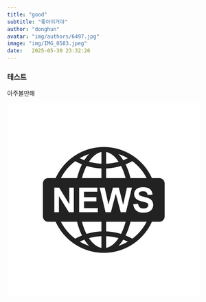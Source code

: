```yaml
---
title: "good"
subtitle: "좋아이거야"
author: "donghun"
avatar: "img/authors/6497.jpg"
image: "img/IMG_0583.jpeg"
date:   2025-05-30 23:32:26
---
```

### 테스트
아주볼만해

![이미지](../img/2025-05-30/IMG_0583.jpeg)